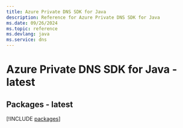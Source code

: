 ```yaml
---
title: Azure Private DNS SDK for Java
description: Reference for Azure Private DNS SDK for Java
ms.date: 09/26/2024
ms.topic: reference
ms.devlang: java
ms.service: dns
---
```

# Azure Private DNS SDK for Java - latest
## Packages - latest
[!INCLUDE [packages](private-dns-index.md)]